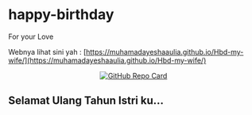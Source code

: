 # happy-birthday
For your Love


Webnya lihat sini yah : [https://muhamadayeshaaulia.github.io/Hbd-my-wife/](https://muhamadayeshaaulia.github.io/Hbd-my-wife/)

<p align="center">
  <a href="https://github.com/muhamadayeshaaulia/Hbd-my-wife.git">
    <img src="https://github-readme-stats.vercel.app/api/pin/?username=himangmyid&repo=happy-birthday&theme=tokyonight" alt="GitHub Repo Card">
  </a>
</p>


## Selamat Ulang Tahun Istri ku...